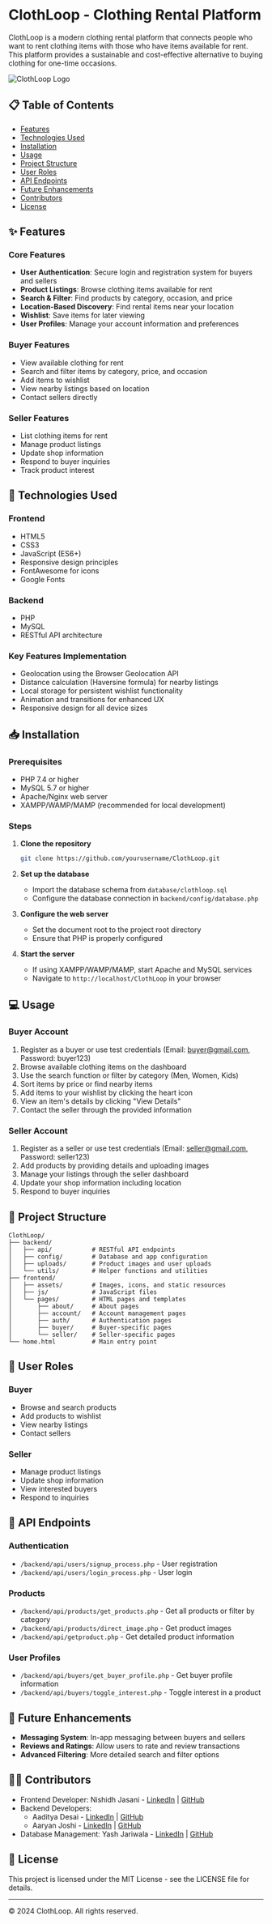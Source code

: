 # ClothLoop - Clothing Rental Platform

ClothLoop is a modern clothing rental platform that connects people who want to rent clothing items with those who have items available for rent. This platform provides a sustainable and cost-effective alternative to buying clothing for one-time occasions.

![ClothLoop Logo](frontend/assets/images/logo_f.png)

## 📋 Table of Contents
- [Features](#features)
- [Technologies Used](#technologies-used)
- [Installation](#installation)
- [Usage](#usage)
- [Project Structure](#project-structure)
- [User Roles](#user-roles)
- [API Endpoints](#api-endpoints)
- [Future Enhancements](#future-enhancements)
- [Contributors](#contributors)
- [License](#license)

## ✨ Features

### Core Features
- **User Authentication**: Secure login and registration system for buyers and sellers
- **Product Listings**: Browse clothing items available for rent
- **Search & Filter**: Find products by category, occasion, and price
- **Location-Based Discovery**: Find rental items near your location
- **Wishlist**: Save items for later viewing
- **User Profiles**: Manage your account information and preferences

### Buyer Features
- View available clothing for rent
- Search and filter items by category, price, and occasion
- Add items to wishlist
- View nearby listings based on location
- Contact sellers directly

### Seller Features
- List clothing items for rent
- Manage product listings
- Update shop information
- Respond to buyer inquiries
- Track product interest

## 🔧 Technologies Used

### Frontend
- HTML5
- CSS3
- JavaScript (ES6+)
- Responsive design principles
- FontAwesome for icons
- Google Fonts

### Backend
- PHP
- MySQL
- RESTful API architecture

### Key Features Implementation
- Geolocation using the Browser Geolocation API
- Distance calculation (Haversine formula) for nearby listings
- Local storage for persistent wishlist functionality
- Animation and transitions for enhanced UX
- Responsive design for all device sizes

## 📥 Installation

### Prerequisites
- PHP 7.4 or higher
- MySQL 5.7 or higher
- Apache/Nginx web server
- XAMPP/WAMP/MAMP (recommended for local development)

### Steps

1. **Clone the repository**
   ```bash
   git clone https://github.com/yourusername/ClothLoop.git
   ```

2. **Set up the database**
   - Import the database schema from `database/clothloop.sql`
   - Configure the database connection in `backend/config/database.php`

3. **Configure the web server**
   - Set the document root to the project root directory
   - Ensure that PHP is properly configured

4. **Start the server**
   - If using XAMPP/WAMP/MAMP, start Apache and MySQL services
   - Navigate to `http://localhost/ClothLoop` in your browser

## 💻 Usage

### Buyer Account
1. Register as a buyer or use test credentials (Email: buyer@gmail.com, Password: buyer123)
2. Browse available clothing items on the dashboard
3. Use the search function or filter by category (Men, Women, Kids)
4. Sort items by price or find nearby items
5. Add items to your wishlist by clicking the heart icon
6. View an item's details by clicking "View Details"
7. Contact the seller through the provided information

### Seller Account
1. Register as a seller or use test credentials (Email: seller@gmail.com, Password: seller123)
2. Add products by providing details and uploading images
3. Manage your listings through the seller dashboard
4. Update your shop information including location
5. Respond to buyer inquiries

## 📁 Project Structure

```
ClothLoop/
├── backend/
│   ├── api/           # RESTful API endpoints
│   ├── config/        # Database and app configuration
│   ├── uploads/       # Product images and user uploads
│   └── utils/         # Helper functions and utilities
├── frontend/
│   ├── assets/        # Images, icons, and static resources
│   ├── js/            # JavaScript files
│   └── pages/         # HTML pages and templates
│       ├── about/     # About pages
│       ├── account/   # Account management pages
│       ├── auth/      # Authentication pages
│       ├── buyer/     # Buyer-specific pages
│       └── seller/    # Seller-specific pages
└── home.html          # Main entry point
```

## 👥 User Roles

### Buyer
- Browse and search products
- Add products to wishlist
- View nearby listings
- Contact sellers

### Seller
- Manage product listings
- Update shop information
- View interested buyers
- Respond to inquiries

## 🔄 API Endpoints

### Authentication
- `/backend/api/users/signup_process.php` - User registration
- `/backend/api/users/login_process.php` - User login

### Products
- `/backend/api/products/get_products.php` - Get all products or filter by category
- `/backend/api/products/direct_image.php` - Get product images
- `/backend/api/getproduct.php` - Get detailed product information

### User Profiles
- `/backend/api/buyers/get_buyer_profile.php` - Get buyer profile information
- `/backend/api/buyers/toggle_interest.php` - Toggle interest in a product

## 🚀 Future Enhancements

- **Messaging System**: In-app messaging between buyers and sellers
- **Reviews and Ratings**: Allow users to rate and review transactions
- **Advanced Filtering**: More detailed search and filter options

## 👨‍💻 Contributors

- Frontend Developer: Nishidh Jasani - [LinkedIn](http://www.linkedin.com/in/nishidh-jasani-n1605) | [GitHub](https://github.com/NishidhJasani1605)
- Backend Developers: 
  - Aaditya Desai - [LinkedIn](http://www.linkedin.com/in/aaditya-desai1) | [GitHub](https://github.com/aaditya-desai1)
  - Aaryan Joshi - [LinkedIn](https://www.linkedin.com/in/aaryan-joshi-36114a16b/) | [GitHub](https://github.com/Aaryan4144)
- Database Management: Yash Jariwala - [LinkedIn](http://www.linkedin.com/in/yashjariwala1303) | [GitHub](https://github.com/neel3103)

## 📄 License

This project is licensed under the MIT License - see the LICENSE file for details.

---

© 2024 ClothLoop. All rights reserved. 